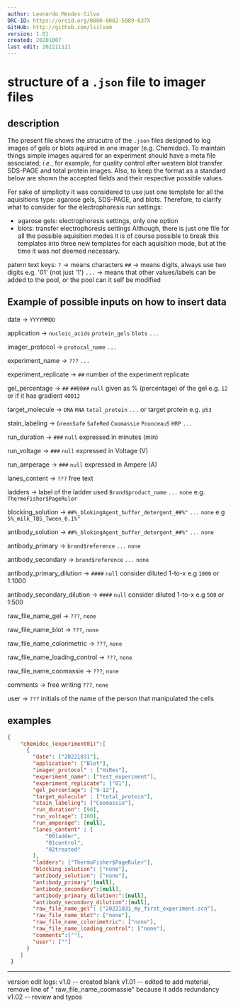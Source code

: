 ```yaml
---
author: Leonardo Mendes-Silva
ORC-ID: https://orcid.org/0000-0002-5989-637X
GitHub: http://github.com/lsilvam
version: 1.01
created: 20201007
last edit: 202211121
---
```


# structure of a `.json` file to imager files

## description

The present file shows the strucutre of the `.json` files designed to log images of gels or blots aquired in one imager (e.g. Chemidoc). To maintain things simple  images aquired for an experiment should have a meta file associated; *i.e.*, for example, for quality control after western blot transfer SDS-PAGE and total protein images. Also, to keep the format as a standard below are shown the accepted fields and their respective possible values. 

For sake of simplicity it was considered to use just one template for all the aquisitions type: agarose gels, SDS-PAGE, and blots. Therefore, to clarify what to consider for the electrophoresis run settings:
- agarose gels: electrophoresis settings, only one option
- blots: transfer electrophoresis settings 
Although, there is just one file for all the possible aquisition modes it is of course possible to break this templates into three new templates for each aquisition mode, but at the time it was not deemed necessary.

patern text keys: 
    `?` -> means characters
    `##` -> means digits, always use two digits e.g. '01' (not just '1') 
    `...` -> means that other values/labels can be added to the pool, or the pool can it self be modified

## Example of possible inputs on how to insert data

date -> `YYYYMMDD` 

application -> `nucleic_acids` `protein_gels` `blots` `...`

imager_protocol -> `protocal_name` `...`

experiment_name -> `???` `...`

experiment_replicate -> `##` number of the experiment replicate

gel_percentage -> `##` `##00##` `null` given as % (percentage) of the gel e.g. `12` or if it has gradient `40012`

target_molecule -> `DNA` `RNA` `total_protein` `...` or target protein e.g. `p53`

stain_labeling -> `GreenSafe` `SafeRed` `Coomassie` `PounceauS` `HRP` `...`

run_duration -> `###` `null` expressed in minutes (min) 

run_voltage -> `###` `null` expressed in Voltage (V)

run_amperage -> `###` `null` expressed in Ampere (A)

lanes_content -> `???` free text

ladders -> label of the ladder used `Brand$product_name` `...` `none` e.g. `ThermoFisher$PageRuler` 

blocking_solution -> `##%_blokingAgent_buffer_detergent_##%"` `...` `none` e.g `5%_milk_TBS_Tween_0.1%"`

antibody_solution -> `##%_blokingAgent_buffer_detergent_##%"` `...` `none`

antibody_primary -> `brand$reference` `...` `none`

antibody_secondary -> `brand$reference` `...` `none`

antibody_primary_dilution -> `####` `null` consider diluted 1-to-x e.g `1000` or 1:1000

antibody_secondary_dilution -> `####` `null` consider diluted 1-to-x e.g `500` or 1:500

raw_file_name_gel -> `???`, `none`

raw_file_name_blot -> `???`, `none`

raw_file_name_colorimetric -> `???`, `none`

raw_file_name_loading_control -> `???`, `none`

raw_file_name_coomassie -> `???`, `none`    

comments -> free writing `???`, `none`

user -> `???` initials of the name of the person that manipulated the cells

## examples

```json
{  
    "chemidoc_(experiment01)":[
      {
        "date": ["20221031"],
        "application": ["Blot"],
        "imager_protocol" : ["HiRes"],
        "experiment_name": ["test_experiment"],
        "experiment_replicate": ["01"],
        "gel_percentage": ["9-12"],
        "target_molecule" : ["total_protein"],
        "stain_labeling": ["Coomassie"],
        "run_duration": [90],
        "run_voltage": [100],
        "run_amperage": [null],
        "lanes_content" : [
            "00ladder",
            "01control",
            "02treated"
        ],
        "ladders": ["ThermoFisher$PageRuler"],
        "blocking_solution": ["none"],
        "antibody_solution": ["none"],
        "antibody_primary":[null],
        "antibody_secondary":[null],
        "antibody_primary_dilution:":[null],
        "antibody_secondary_dilution":[null],
        "raw_file_name_gel": ["20221031_my_first_experiment.scn"],
        "raw_file_name_blot": ["none"],
        "raw_file_name_colorimetric": ["none"],
        "raw_file_name_loading_control": ["none"],  
        "comments":[""],
        "user": [""]
      }
    ]
 }
 ```
----
version edit logs:
v1.0 -- created blank
v1.01 -- edited to add material, remove line of " raw_file_name_coomassie" because it adds redundancy
v1.02 -- review and typos